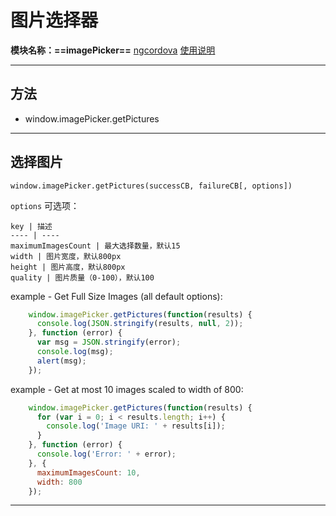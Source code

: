 # 图片选择器
**模块名称：==imagePicker==**
[ngcordova](http://ngcordova.com/docs/plugins/imagePicker)
[使用说明](https://github.com/wymsee/cordova-imagePicker)

****

## 方法
* window.imagePicker.getPictures

****

## 选择图片
`window.imagePicker.getPictures(successCB, failureCB[, options])`

`options` 可选项：

    key | 描述
    ---- | ----
    maximumImagesCount | 最大选择数量，默认15
    width | 图片宽度，默认800px
    height | 图片高度，默认800px
    quality | 图片质量（0-100），默认100


example - Get Full Size Images (all default options):

```js
    window.imagePicker.getPictures(function(results) {
      console.log(JSON.stringify(results, null, 2));
    }, function (error) {
      var msg = JSON.stringify(error);
      console.log(msg);
      alert(msg);
    });
```

example - Get at most 10 images scaled to width of 800:

```js
    window.imagePicker.getPictures(function(results) {
      for (var i = 0; i < results.length; i++) {
        console.log('Image URI: ' + results[i]);
      }
    }, function (error) {
      console.log('Error: ' + error);
    }, {
      maximumImagesCount: 10,
      width: 800
    });
```

****


